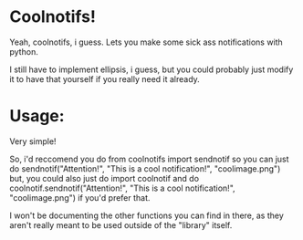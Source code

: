 # Coolnotifs!

Yeah, coolnotifs, i guess. Lets you make some sick ass notifications with python.

I still have to implement ellipsis, i guess, but you could probably just modify it to have that yourself if you really need it already.

# Usage:

Very simple!

So, i'd reccomend you do
from coolnotifs import sendnotif
so you can just do 
sendnotif("Attention!", "This is a cool notification!", "coolimage.png")
but, you could also just do 
import coolnotif
and do
coolnotif.sendnotif("Attention!", "This is a cool notification!", "coolimage.png")
if you'd prefer that.

I won't be documenting the other functions you can find in there, as they aren't really meant to be used outside of the "library" itself.
